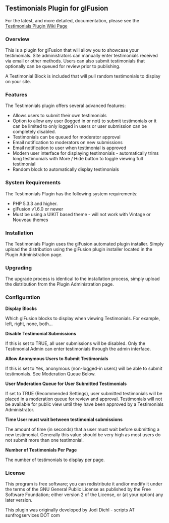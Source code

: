 ## Testimonials Plugin for glFusion

For the latest, and more detailed, documentation, please see the [Testimonials Plugin Wiki Page](https://www.glfusion.org/wiki/glfusion:plugins:testimonials:start)

### Overview

This is a plugin for glFusion that will allow you to showcase your testimonials.
Site administrators can manually enter testimonials received via email or other
methods. Users can also submit testimonials that optionally can be queued for
review prior to publishing.

A Testimonial Block is included that will pull random testimonials to display
on your site.

### Features

The Testimonials plugin offers several advanced features:

 * Allows users to submit their own testimonials
 * Option to allow any user (logged in or not) to submit testimonials or it can be limited to only logged in users or user submission can be completely disabled.
 * Testimonials can be queued for moderator approval
 * Email notification to moderators on new submissions
 * Email notification to user when testimonial is approved
 * Modern user interface for displaying testimonials - automatically trims long testimonials with More / Hide button to toggle viewing full testimonial
* Random block to automatically display testimonials

### System Requirements

The Testimonials Plugin has the following system requirements:

* PHP 5.3.3 and higher.
* glFusion v1.6.0 or newer
* Must be using a UIKIT based theme - will not work with Vintage or Nouveau themes

### Installation

The Testimonials Plugin uses the glFusion automated plugin installer. Simply upload the distribution using the glFusion plugin installer located in the Plugin Administration page.

### Upgrading

The upgrade process is identical to the installation process, simply upload the distribution from the Plugin Administration page.

### Configuration

**Display Blocks**

Which glFusion blocks to display when viewing Testimonials. For example, left, right, none, both...

**Disable Testimonial Submissions**

If this is set to TRUE, all user submissions will be disabled. Only the Testimonial Admin can enter testimonials through the admin interface.

**Allow Anonymous Users to Submit Testimonials**

If this is set to Yes, anonymous (non-logged-in users) will be able to submit testimonials. See Moderation Queue Below.

**User Moderation Queue for User Submitted Testimonials**

If set to TRUE (Recommended Settings), user submitted testimonials will be placed in a moderation queue for review and approval. Testimonials will not be available for public view until they have been approved by a Testimonials Administrator.

**Time User must wait between testimonial submissions**

The amount of time (in seconds) that a user must wait before submitting a new testimonial. Generally this value should be very high as most users do not submit more than one testimonial.

**Number of Testimonials Per Page**

The number of testimonials to display per page.

### License

This program is free software; you can redistribute it and/or modify it under
the terms of the GNU General Public License as published by the Free Software
Foundation; either version 2 of the License, or (at your option) any later
version.

This plugin was originally developed by Jodi Diehl - scripts AT sunfrogservices DOT com
